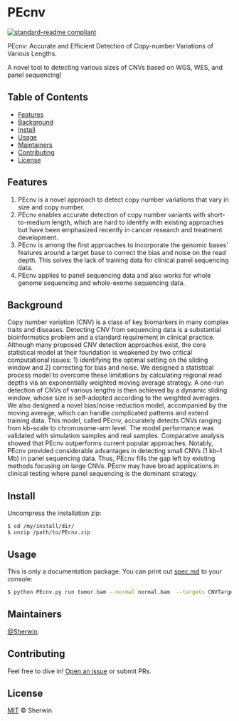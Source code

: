 # PEcnv

[![standard-readme compliant](https://img.shields.io/badge/readme%20style-standard-brightgreen.svg?style=flat-square)](https://github.com/Sherwin-xjtu/PEcnv/edit/master/README.md)

PEcnv: Accurate and Efficient Detection of Copy-number Variations of Various Lengths.

A novel tool to detecting various sizes of CNVs based on WGS, WES, and panel sequencing! 

## Table of Contents

- [Features](#features)
- [Background](#background)
- [Install](#install)
- [Usage](#usage)
- [Maintainers](#maintainers)
- [Contributing](#contributing)
- [License](#license)

## Features

1. PEcnv is a novel approach to detect copy number variations that vary in size and copy number.
2. PEcnv enables accurate detection of copy number variants with short-to-medium length, which are hard to identify with existing approaches but have been emphasized recently in cancer research and treatment development.
3. PEcnv is among the first approaches to incorporate the genomic bases’ features around a target base to correct the bias and noise on the read depth. This solves the lack of training data for clinical panel sequencing data. 
4. PEcnv applies to panel sequencing data and also works for whole genome sequencing and whole-exome sequencing data. 

## Background

Copy number variation (CNV) is a class of key biomarkers in many complex traits and diseases. Detecting CNV from sequencing data is a substantial bioinformatics problem and a standard requirement in clinical practice. Although many proposed CNV detection approaches exist, the core statistical model at their foundation is weakened by two critical computational issues: 1) identifying the optimal setting on the sliding window and 2) correcting for bias and noise. We designed a statistical process model to overcome these limitations by calculating regional read depths via an exponentially weighted moving average strategy. A one-run detection of CNVs of various lengths is then achieved by a dynamic sliding window, whose size is self-adopted according to the weighted averages. We also designed a novel bias/noise reduction model, accompanied by the moving average, which can handle complicated patterns and extend training data. This model, called PEcnv, accurately detects CNVs ranging from kb-scale to chromosome-arm level. The model performance was validated with simulation samples and real samples. Comparative analysis showed that PEcnv outperforms current popular approaches. Notably, PEcnv provided considerable advantages in detecting small CNVs (1 kb–1 Mb) in panel sequencing data. Thus, PEcnv fills the gap left by existing methods focusing on large CNVs. PEcnv may have broad applications in clinical testing where panel sequencing is the dominant strategy.

## Install
Uncompress the installation zip:

    $ cd /my/install/dir/
    $ unzip /path/to/PEcnv.zip
    

## Usage

This is only a documentation package. You can print out [spec.md](spec.md) to your console:

```sh
$ python PEcnv.py run tumor.bam --normal normal.bam  --targets CNVTarget.bed --fasta reference.fa --annotate refFlat.txt --preprocess dukeExcludeRegions.bed --output-refBaseline refBaseline.tsv --output-dir our_dir
```


## Maintainers

[@Sherwin](https://github.com/Sherwin-xjtu).

## Contributing

Feel free to dive in! [Open an issue](https://github.com/Sherwin-xjtu/PEcnv/issues/new) or submit PRs.

## License

[MIT](LICENSE) © Sherwin


